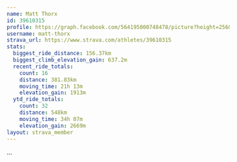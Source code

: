 ```yaml
---
name: Matt Thorx
id: 39610315
profile: https://graph.facebook.com/564195000748478/picture?height=256&width=256
username: matt-thorx
strava_url: https://www.strava.com/athletes/39610315
stats:
  biggest_ride_distance: 156.37km
  biggest_climb_elevation_gain: 637.2m
  recent_ride_totals:
    count: 16
    distance: 381.83km
    moving_time: 21h 13m
    elevation_gain: 1913m
  ytd_ride_totals:
    count: 32
    distance: 548km
    moving_time: 34h 07m
    elevation_gain: 2669m
layout: strava_member
--- 
```

...
